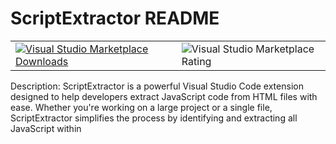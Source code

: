 # ScriptExtractor README

|   |  |
| ------------- | ------------- |
|  [![Visual Studio Marketplace Downloads](https://img.shields.io/visual-studio-marketplace/d/MeenaPintu.scriptextractor?style=for-the-badge)](https://marketplace.visualstudio.com/items?itemName=MeenaPintu.scriptextractor) | ![Visual Studio Marketplace Rating](https://img.shields.io/visual-studio-marketplace/stars/MeenaPintu.scriptextractor?link=https%3A%2F%2Fmarketplace.visualstudio.com%2Fitems%3FitemName%3DMeenaPintu.scriptextractor) |


Description: ScriptExtractor is a powerful Visual Studio Code extension designed to help developers extract JavaScript code from HTML files with ease. Whether you're working on a large project or a single file, ScriptExtractor simplifies the process by identifying and extracting all JavaScript within <script> tags and saving it to a separate .js file and html in a different file. 

## Features

**Effortless Extraction:** Automatically scans your HTML files and extracts all JavaScript code.

**Seamless Integration:** Works directly within Visual Studio Code, providing a smooth and integrated workflow.

**Batch Processing:** Capable of processing entire folders, extracting JavaScript from multiple HTML files at once.

**Intuitive Commands:** Simple commands to initiate extraction, making it accessible for developers of all levels.

**Customizable Output:** Save extracted JavaScript to specified locations with ease.


## How to Use:
Just install it and it will automaticlly run once you edit any html file.

## Manually
Open an HTML file or a folder containing HTML files in Visual Studio Code.

Open the Command Palette (Ctrl+Shift+P or Cmd+Shift+P).

Run the command Extract JavaScript from HTML.

The extracted JavaScript will be saved to a new .js file in the same directory as the HTML file.

## Benefits:

Save time and reduce manual effort.

Keep your projects organized by separating JavaScript from HTML.

Improve code readability and maintainability.

Get ScriptExtractor today and streamline your web development workflow

## Requirements
VS code

--
## Extension Settings

```json
{
 "scriptextractor.excludePaths": ["folders path to exclude"],
    "scriptextractor.outJsPath": "folder where to write js files",
    "scriptextractor.outHtmlPath": "folder where to write html files"
}
`
## Known Issues

None

## Release Notes

None

### 0.0.1

Initial release

---
